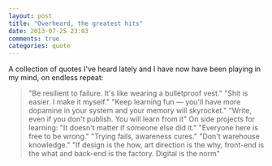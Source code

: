 ```yaml
---
layout: post
title: "Overheard, the greatest hits"
date: 2013-07-25 23:03
comments: true
categories: quote
---
```

A collection of quotes I've heard lately and I have now have been playing in my mind, on endless repeat:

> "Be resilient to failure. It's like wearing a bulletproof vest."
> "Shit is easier. I make it myself."
> "Keep learning fun — you'll have more dopamine in your system and your memory will skyrocket." 
> "Write, even if you don't publish. You will learn from it"
> On side projects for learning: "It doesn't matter if someone else did it."
> "Everyone here is free to be wrong."
> "Trying fails, awareness cures."
> "Don't warehouse knowledge."
> "If design is the how, art direction is the why, front-end is the what and back-end is the factory. Digital is the norm"